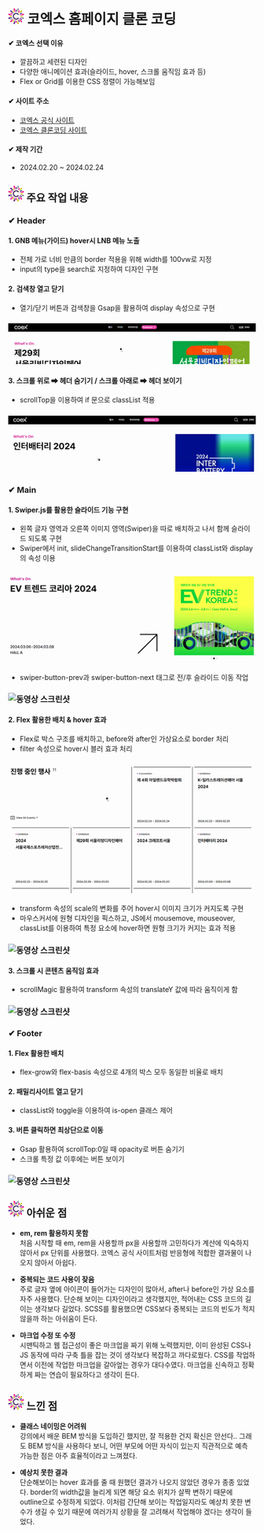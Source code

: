# ![코엑스](./images/favicon_32x32.png) 코엑스 홈페이지 클론 코딩

#### ✔ 코엑스 선택 이유

- 깔끔하고 세련된 디자인
- 다양한 애니메이션 효과(슬라이드, hover, 스크롤 움직임 효과 등)
- Flex or Grid를 이용한 CSS 정렬이 가능해보임

#### ✔ 사이트 주소

- [코엑스 공식 사이트](https://www.coex.co.kr/)
- [코엑스 클론코딩 사이트](https://minjoo-clonecoding-coex.netlify.app/)

#### ✔ 제작 기간

- 2024.02.20 ~ 2024.02.24

## ![코엑스](./images/favicon_32x32.png) 주요 작업 내용

### ✔ Header

#### 1. GNB 메뉴(가이드) hover시 LNB 메뉴 노출

- 전체 가로 너비 만큼의 border 적용을 위해 width를 100vw로 지정
- input의 type을 search로 지정하여 디자인 구현

#### 2. 검색창 열고 닫기

- 열기/닫기 버튼과 검색창을 Gsap을 활용하여 display 속성으로 구현

### ![동영상 스크린샷](./images/screenshot/coex-header.gif)

#### 3. 스크롤 위로 ➡ 헤더 숨기기 / 스크롤 아래로 ➡ 헤더 보이기

- scrollTop을 이용하여 if 문으로 classList 적용

### ![동영상 스크린샷](./images/screenshot/coex-scroll.gif)

### ✔ Main

#### 1. Swiper.js를 활용한 슬라이드 기능 구현

- 왼쪽 글자 영역과 오른쪽 이미지 영역(Swiper)을 따로 배치하고 나서 함께 슬라이드 되도록 구현
- Swiper에서 init, slideChangeTransitionStart를 이용하여 classList와 display의 속성 이용

### ![동영상 스크린샷](./images/screenshot/coex-whtatson.gif)

- swiper-button-prev과 swiper-button-next 태그로 전/후 슬라이드 이동 작업

### ![동영상 스크린샷](./images/screenshot/coex-ticket.gif)

#### 2. Flex 활용한 배치 & hover 효과

- Flex로 박스 구조를 배치하고, before와 after인 가상요소로 border 처리
- filter 속성으로 hover시 블러 효과 처리

### ![동영상 스크린샷](./images/screenshot/coex-event.gif)

- transform 속성의 scale의 변화를 주어 hover시 이미지 크기가 커지도록 구현
- 마우스커서에 원형 디자인을 픽스하고, JS에서 mousemove, mouseover, classList를 이용하여 특정 요소에 hover하면 원형 크기가 커지는 효과 적용

### ![동영상 스크린샷](./images/screenshot/coex-media.gif)

#### 3. 스크롤 시 콘텐츠 움직임 효과

- scrollMagic 활용하여 transform 속성의 translateY 값에 따라 움직이게 함

### ![동영상 스크린샷](./images/screenshot/coex-scroll-all.gif)

### ✔ Footer

#### 1. Flex 활용한 배치

- flex-grow와 flex-basis 속성으로 4개의 박스 모두 동일한 비율로 배치

#### 2. 패밀리사이트 열고 닫기

- classList와 toggle을 이용하여 is-open 클래스 제어

#### 3. 버튼 클릭하면 최상단으로 이동

- Gsap 활용하여 scrollTop:0일 때 opacity로 버튼 숨기기
- 스크롤 특정 값 이후에는 버튼 보이기

### ![동영상 스크린샷](./images/screenshot/coex-footer.gif)

## ![코엑스](./images/favicon_32x32.png) 아쉬운 점

- **em, rem 활용하지 못함**  
  처음 시작할 때 em, rem을 사용할까 px을 사용할까 고민하다가 계산에 익숙하지 않아서 px 단위를 사용했다. 코엑스 공식 사이트처럼 반응형에 적합한 결과물이 나오지 않아서 아쉽다.

- **중복되는 코드 사용이 잦음**  
  주로 글자 옆에 아이콘이 들어가는 디자인이 많아서, after나 before인 가상 요소를 자주 사용했다. 단순해 보이는 디자인이라고 생각했지만, 적어내는 CSS 코드의 길이는 생각보다 길었다. SCSS를 활용했으면 CSS보다 중복되는 코드의 빈도가 적지 않을까 하는 아쉬움이 든다.

- **마크업 수정 또 수정**  
  시맨틱하고 웹 접근성이 좋은 마크업을 짜기 위해 노력했지만, 이미 완성된 CSS나 JS 동작에 따라 구축 틀을 잡는 것이 생각보다 복잡하고 까다로웠다. CSS를 작업하면서 이전에 작업한 마크업을 갈아엎는 경우가 대다수였다. 마크업을 신속하고 정확하게 짜는 연습이 필요하다고 생각이 든다.

## ![코엑스](./images/favicon_32x32.png) 느낀 점

- **클래스 네이밍은 어려워**  
  강의에서 배운 BEM 방식을 도입하긴 했지만, 잘 적용한 건지 확신은 안선다.. 그래도 BEM 방식을 사용하다 보니, 어떤 부모에 어떤 자식이 있는지 직관적으로 예측 가능한 점은 아주 효율적이라고 느껴졌다.

- **예상치 못한 결과**  
  단순해보이는 hover 효과를 줄 때 원했던 결과가 나오지 않았던 경우가 종종 있었다. border의 width값을 늘리게 되면 해당 요소 위치가 살짝 변하기 때문에 outline으로 수정하게 되었다. 이처럼 간단해 보이는 작업일지라도 예상치 못한 변수가 생길 수 있기 때문에 여러가지 상황을 잘 고려해서 작업해야 겠다는 생각이 들었다.
